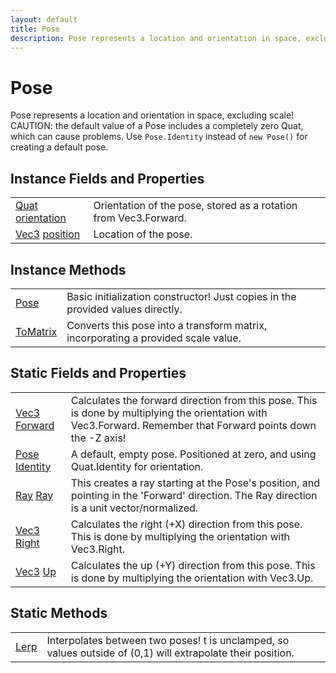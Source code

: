 ```yaml
---
layout: default
title: Pose
description: Pose represents a location and orientation in space, excluding scale! CAUTION. the default value of a Pose includes a completely zero Quat, which can cause problems. Use Pose.Identity instead of new Pose() for creating a default pose.
---
```

# Pose

Pose represents a location and orientation in space,
excluding scale! CAUTION: the default value of a Pose includes a
completely zero Quat, which can cause problems. Use `Pose.Identity`
instead of `new Pose()` for creating a default pose.


## Instance Fields and Properties

|  |  |
|--|--|
|[Quat]({{site.url}}/Pages/Reference/Quat.html) [orientation]({{site.url}}/Pages/Reference/Pose/orientation.html)|Orientation of the pose, stored as a rotation from Vec3.Forward.|
|[Vec3]({{site.url}}/Pages/Reference/Vec3.html) [position]({{site.url}}/Pages/Reference/Pose/position.html)|Location of the pose.|


## Instance Methods

|  |  |
|--|--|
|[Pose]({{site.url}}/Pages/Reference/Pose/Pose.html)|Basic initialization constructor! Just copies in the provided values directly.|
|[ToMatrix]({{site.url}}/Pages/Reference/Pose/ToMatrix.html)|Converts this pose into a transform matrix, incorporating a provided scale value.|


## Static Fields and Properties

|  |  |
|--|--|
|[Vec3]({{site.url}}/Pages/Reference/Vec3.html) [Forward]({{site.url}}/Pages/Reference/Pose/Forward.html)|Calculates the forward direction from this pose. This is done by multiplying the orientation with Vec3.Forward. Remember that Forward points down the -Z axis!|
|[Pose]({{site.url}}/Pages/Reference/Pose.html) [Identity]({{site.url}}/Pages/Reference/Pose/Identity.html)|A default, empty pose. Positioned at zero, and using Quat.Identity for orientation.|
|[Ray]({{site.url}}/Pages/Reference/Ray.html) [Ray]({{site.url}}/Pages/Reference/Pose/Ray.html)|This creates a ray starting at the Pose's position, and pointing in the 'Forward' direction. The Ray direction is a unit vector/normalized.|
|[Vec3]({{site.url}}/Pages/Reference/Vec3.html) [Right]({{site.url}}/Pages/Reference/Pose/Right.html)|Calculates the right (+X) direction from this pose. This is done by multiplying the orientation with Vec3.Right.|
|[Vec3]({{site.url}}/Pages/Reference/Vec3.html) [Up]({{site.url}}/Pages/Reference/Pose/Up.html)|Calculates the up (+Y) direction from this pose. This is done by multiplying the orientation with Vec3.Up.|


## Static Methods

|  |  |
|--|--|
|[Lerp]({{site.url}}/Pages/Reference/Pose/Lerp.html)|Interpolates between two poses! t is unclamped, so values outside of (0,1) will extrapolate their position.|

